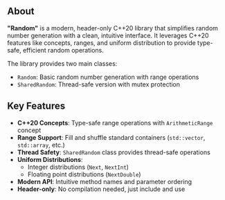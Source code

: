## About
**"Random"** is a modern, header-only C++20 library that simplifies random number generation with a clean, intuitive interface. It leverages C++20 features like concepts, ranges, and uniform distribution to provide type-safe, efficient random operations.

The library provides two main classes:
- `Random`: Basic random number generation with range operations
- `SharedRandom`: Thread-safe version with mutex protection
## Key Features
- **C++20 Concepts**: Type-safe range operations with `ArithmeticRange` concept
- **Range Support**: Fill and shuffle standard containers (`std::vector`, `std::array`, etc.)
- **Thread Safety**: `SharedRandom` class provides thread-safe operations
- **Uniform Distributions**: 
  - Integer distributions (`Next`, `NextInt`)
  - Floating point distributions (`NextDouble`)
- **Modern API**: Intuitive method names and parameter ordering
- **Header-only**: No compilation needed, just include and use
